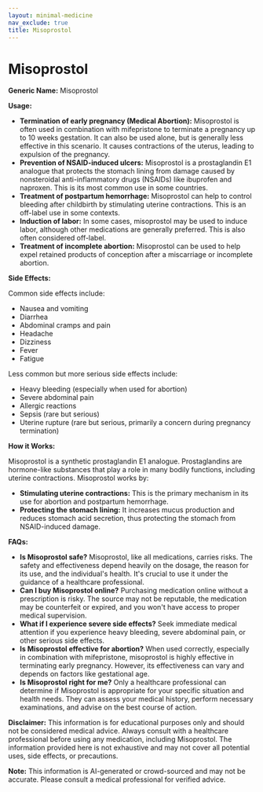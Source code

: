```yaml
---
layout: minimal-medicine
nav_exclude: true
title: Misoprostol
---
```


# Misoprostol

**Generic Name:** Misoprostol

**Usage:**

* **Termination of early pregnancy (Medical Abortion):** Misoprostol is often used in combination with mifepristone to terminate a pregnancy up to 10 weeks gestation.  It can also be used alone, but is generally less effective in this scenario.  It causes contractions of the uterus, leading to expulsion of the pregnancy.
* **Prevention of NSAID-induced ulcers:** Misoprostol is a prostaglandin E1 analogue that protects the stomach lining from damage caused by nonsteroidal anti-inflammatory drugs (NSAIDs) like ibuprofen and naproxen.  This is its most common use in some countries.
* **Treatment of postpartum hemorrhage:** Misoprostol can help to control bleeding after childbirth by stimulating uterine contractions.  This is an off-label use in some contexts.
* **Induction of labor:**  In some cases, misoprostol may be used to induce labor, although other medications are generally preferred. This is also often considered off-label.
* **Treatment of incomplete abortion:**  Misoprostol can be used to help expel retained products of conception after a miscarriage or incomplete abortion.

**Side Effects:**

Common side effects include:

* Nausea and vomiting
* Diarrhea
* Abdominal cramps and pain
* Headache
* Dizziness
* Fever
* Fatigue

Less common but more serious side effects include:

* Heavy bleeding (especially when used for abortion)
* Severe abdominal pain
* Allergic reactions
* Sepsis (rare but serious)
* Uterine rupture (rare but serious, primarily a concern during pregnancy termination)


**How it Works:**

Misoprostol is a synthetic prostaglandin E1 analogue.  Prostaglandins are hormone-like substances that play a role in many bodily functions, including uterine contractions.  Misoprostol works by:

* **Stimulating uterine contractions:**  This is the primary mechanism in its use for abortion and postpartum hemorrhage.
* **Protecting the stomach lining:**  It increases mucus production and reduces stomach acid secretion, thus protecting the stomach from NSAID-induced damage.

**FAQs:**

* **Is Misoprostol safe?**  Misoprostol, like all medications, carries risks.  The safety and effectiveness depend heavily on the dosage, the reason for its use, and the individual's health.  It's crucial to use it under the guidance of a healthcare professional.
* **Can I buy Misoprostol online?**  Purchasing medication online without a prescription is risky.  The source may not be reputable, the medication may be counterfeit or expired, and you won't have access to proper medical supervision.
* **What if I experience severe side effects?**  Seek immediate medical attention if you experience heavy bleeding, severe abdominal pain, or other serious side effects.
* **Is Misoprostol effective for abortion?**  When used correctly, especially in combination with mifepristone, misoprostol is highly effective in terminating early pregnancy. However, its effectiveness can vary and depends on factors like gestational age.
* **Is Misoprostol right for me?**  Only a healthcare professional can determine if Misoprostol is appropriate for your specific situation and health needs.  They can assess your medical history, perform necessary examinations, and advise on the best course of action.

**Disclaimer:** This information is for educational purposes only and should not be considered medical advice.  Always consult with a healthcare professional before using any medication, including Misoprostol.  The information provided here is not exhaustive and may not cover all potential uses, side effects, or precautions.


**Note:** This information is AI-generated or crowd-sourced and may not be accurate. Please consult a medical professional for verified advice.
